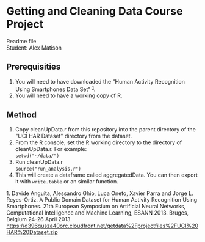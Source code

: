 # Getting and Cleaning Data Course Project
Readme file  
Student: Alex Matison  

## Prerequisities
1. You will need to have downloaded the "Human Activity Recognition Using Smartphones Data Set" <sup>[1](#fn1)</sup>.
2. You will need to have a working copy of R.

## Method
1. Copy cleanUpData.r from this repository into the parent directory of the "UCI HAR Dataset" directory from the dataset.
2. From the R console, set the R working directory to the directory of cleanUpData.r. For example:  
`setwd("~/data/")`
3. Run cleanUpData.r  
`source("run_analysis.r")`
4. This will create a dataframe called aggregatedData. You can then export it with `write.table` or an similar function.



<a name="fn1">1.</a>  Davide Anguita, Alessandro Ghio, Luca Oneto, Xavier Parra and Jorge L. Reyes-Ortiz. A Public Domain Dataset for Human Activity Recognition Using Smartphones. 21th European Symposium on Artificial Neural Networks, Computational Intelligence and Machine Learning, ESANN 2013. Bruges, Belgium 24-26 April 2013. https://d396qusza40orc.cloudfront.net/getdata%2Fprojectfiles%2FUCI%20HAR%20Dataset.zip